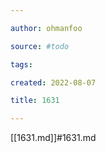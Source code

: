 ```yaml
---

author: ohmanfoo

source: #todo

tags: 

created: 2022-08-07

title: 1631

---
```

[[1631.md]]#1631.md